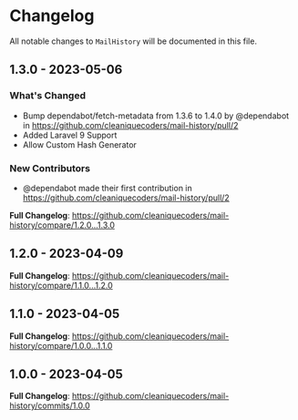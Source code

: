 # Changelog

All notable changes to `MailHistory` will be documented in this file.

## 1.3.0 - 2023-05-06

### What's Changed

- Bump dependabot/fetch-metadata from 1.3.6 to 1.4.0 by @dependabot in https://github.com/cleaniquecoders/mail-history/pull/2
- Added Laravel 9 Support
- Allow Custom Hash Generator

### New Contributors

- @dependabot made their first contribution in https://github.com/cleaniquecoders/mail-history/pull/2

**Full Changelog**: https://github.com/cleaniquecoders/mail-history/compare/1.2.0...1.3.0

## 1.2.0 - 2023-04-09

**Full Changelog**: https://github.com/cleaniquecoders/mail-history/compare/1.1.0...1.2.0

## 1.1.0 - 2023-04-05

**Full Changelog**: https://github.com/cleaniquecoders/mail-history/compare/1.0.0...1.1.0

## 1.0.0 - 2023-04-05

**Full Changelog**: https://github.com/cleaniquecoders/mail-history/commits/1.0.0
